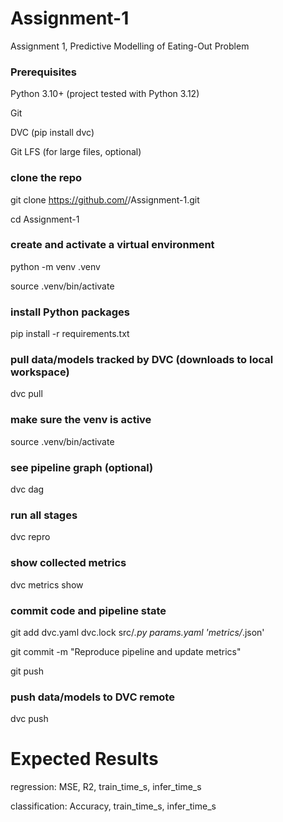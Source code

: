 # Assignment-1
Assignment 1, Predictive Modelling of Eating-Out Problem

### Prerequisites
Python 3.10+ (project tested with Python 3.12)

Git

DVC (pip install dvc)

Git LFS (for large files, optional)

### clone the repo
git clone https://github.com/<your-user>/Assignment-1.git

cd Assignment-1

### create and activate a virtual environment
python -m venv .venv

source .venv/bin/activate

### install Python packages
pip install -r requirements.txt

### pull data/models tracked by DVC (downloads to local workspace)
dvc pull

### make sure the venv is active
source .venv/bin/activate

### see pipeline graph (optional)
dvc dag

### run all stages
dvc repro

### show collected metrics
dvc metrics show

### commit code and pipeline state
git add dvc.yaml dvc.lock src/*.py params.yaml 'metrics/*.json'

git commit -m "Reproduce pipeline and update metrics"

git push

### push data/models to DVC remote
dvc push

# Expected Results
regression: MSE, R2, train_time_s, infer_time_s

classification: Accuracy, train_time_s, infer_time_s












